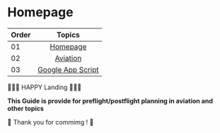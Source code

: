 # Homepage

|    Order   | Topics                                                    |
|-----------|:-------------------------------------------------------------------------------------------------------------: |
|  01   |  [Homepage](./README.md)      |
|  02   |  [Aviation](./preflight/preflight.md)  |
|  03   |  [Google App Script](./google_app_script/onEdit.md)  |

🧡🧡🧡 HAPPY Landing 🧡🧡🧡

<!-- example for link file [Day 2 >>](./preflight/preflight.md) -->

<!-- การใส่รูป ![30DaysOfPython](./images/30DaysOfPython_banner3@2x.png) -->

<!-- ตัวอย่างการทำสารบัญในหน้าเดียวกัน
- [](#-30-days-of-python)
- [📘 ](#-day-1)
  - [Welcome](#welcome)
  - [Introduction](#introduction)
  - [Why Python ?](#why-python-)
-->

  **This Guide is provide for preflight/postflight planning in aviation and other topics**

🎉 Thank you for commimg ! 🎉
